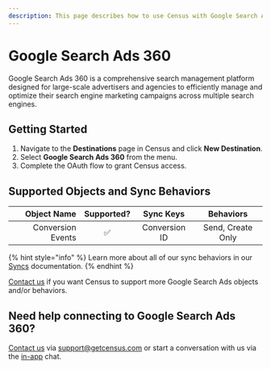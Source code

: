 ```yaml
---
description: This page describes how to use Census with Google Search Ads 360.
---
```


# Google Search Ads 360

Google Search Ads 360 is a comprehensive search management platform designed for large-scale advertisers and agencies to efficiently manage and optimize their search engine marketing campaigns across multiple search engines.&#x20;

## Getting Started

1. Navigate to the **Destinations** page in Census and click **New Destination**.
2. Select **Google Search Ads 360** from the menu.
3. Complete the OAuth flow to grant Census access.&#x20;

## Supported Objects and Sync Behaviors <a href="#supported-objects-and-sync-behaviors" id="supported-objects-and-sync-behaviors"></a>

|   **Object Name** | **Supported?** | **Sync Keys** |   **Behaviors**   |
| ----------------: | :------------: | :-----------: | :---------------: |
| Conversion Events |        ✅       | Conversion ID | Send, Create Only |

{% hint style="info" %}
Learn more about all of our sync behaviors in our [Syncs](../../syncs/overview.md) documentation.
{% endhint %}

[Contact us](mailto:support@getcensus.com) if you want Census to support more Google Search Ads objects and/or behaviors.

## Need help connecting to Google Search Ads 360?

[Contact us](mailto:support@getcensus.com) via support@getcensus.com or start a conversation with us via the [in-app](https://app.getcensus.com) chat.

